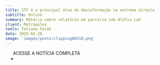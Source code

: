 ```yaml
---
title: STF é o principal alvo de desinformação na extrema direita
subtitle: Online
summary: Matéria sobre relatório em parceria com Aláfia Lab
client: Metrópoles
tools: Tatiana Farah
date: 2025-02-26
image: 'images/posts/clipping00310.png'
---
```


<div class="post__share"><ul class="share__list list-reset">ACESSE A NOTÍCIA COMPLETA<li class="share__item" style="margin-left: 10px"><a class="share__link share__facebook" style="background: #fa5657" href="https://platobr.com.br/stf-e-o-principal-alvo-de-desinformacao-na-extrema-direita/" title="Link" rel="nofolow"><i class="fa-solid fa-link"></i></a></li></ul></div>
<!-- <div class="gallery-box"><div class="gallery"><img src="/clipping/images/example-1.jpg" loading="lazy" alt="Project"><img src="/clipping/images/example-2.jpg" loading="lazy" alt="Project"></div><em>Gallery / <a href="https://www.freepik.com/" target="_blank">Freepic</a></em></div> -->
